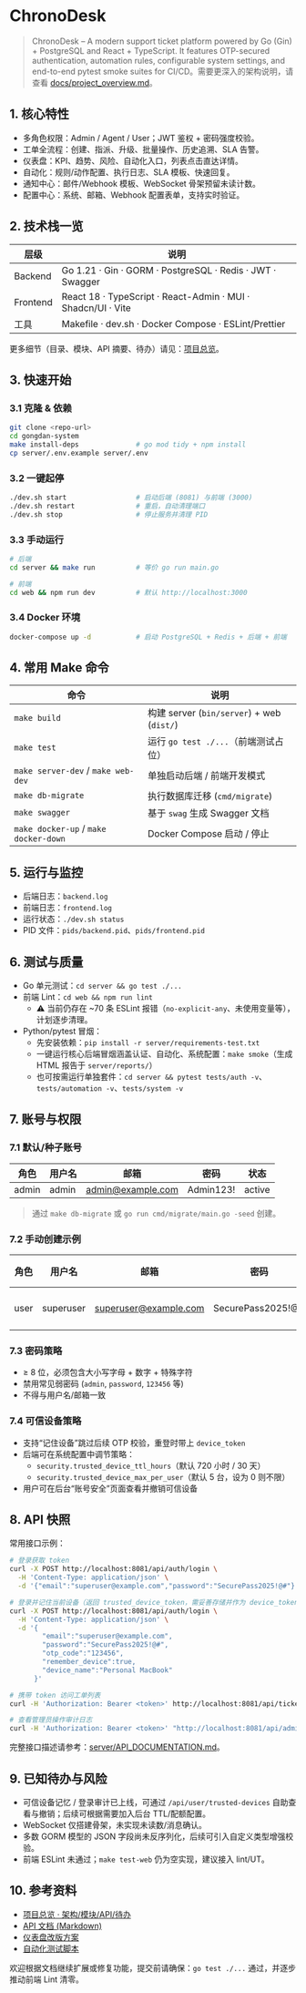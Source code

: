 # ChronoDesk

> ChronoDesk – A modern support ticket platform powered by Go (Gin) + PostgreSQL and React + TypeScript. It features OTP-secured authentication, automation rules, configurable system settings, and end-to-end pytest smoke suites for CI/CD。需要更深入的架构说明，请查看 [docs/project_overview.md](docs/project_overview.md)。

## 1. 核心特性
- 多角色权限：Admin / Agent / User；JWT 鉴权 + 密码强度校验。
- 工单全流程：创建、指派、升级、批量操作、历史追溯、SLA 告警。
- 仪表盘：KPI、趋势、风险、自动化入口，列表点击直达详情。
- 自动化：规则/动作配置、执行日志、SLA 模板、快速回复。
- 通知中心：邮件/Webhook 模板、WebSocket 骨架预留未读计数。
- 配置中心：系统、邮箱、Webhook 配置表单，支持实时验证。

## 2. 技术栈一览
| 层级 | 说明 |
| --- | --- |
| Backend | Go 1.21 · Gin · GORM · PostgreSQL · Redis · JWT · Swagger |
| Frontend | React 18 · TypeScript · React-Admin · MUI · Shadcn/UI · Vite |
| 工具 | Makefile · dev.sh · Docker Compose · ESLint/Prettier |

更多细节（目录、模块、API 摘要、待办）请见：[项目总览](docs/project_overview.md)。

## 3. 快速开始
### 3.1 克隆 & 依赖
```bash
git clone <repo-url>
cd gongdan-system
make install-deps              # go mod tidy + npm install
cp server/.env.example server/.env
```

### 3.2 一键起停
```bash
./dev.sh start                 # 启动后端 (8081) 与前端 (3000)
./dev.sh restart               # 重启，自动清理端口
./dev.sh stop                  # 停止服务并清理 PID
```

### 3.3 手动运行
```bash
# 后端
cd server && make run          # 等价 go run main.go

# 前端
cd web && npm run dev          # 默认 http://localhost:3000
```

### 3.4 Docker 环境
```bash
docker-compose up -d           # 启动 PostgreSQL + Redis + 后端 + 前端
```

## 4. 常用 Make 命令
| 命令 | 说明 |
| --- | --- |
| `make build` | 构建 server (`bin/server`) + web (`dist/`) |
| `make test` | 运行 `go test ./...`（前端测试占位） |
| `make server-dev` / `make web-dev` | 单独启动后端 / 前端开发模式 |
| `make db-migrate` | 执行数据库迁移 (`cmd/migrate`) |
| `make swagger` | 基于 `swag` 生成 Swagger 文档 |
| `make docker-up` / `make docker-down` | Docker Compose 启动 / 停止 |

## 5. 运行与监控
- 后端日志：`backend.log`
- 前端日志：`frontend.log`
- 运行状态：`./dev.sh status`
- PID 文件：`pids/backend.pid`、`pids/frontend.pid`

## 6. 测试与质量
- Go 单元测试：`cd server && go test ./...`
- 前端 Lint：`cd web && npm run lint`
  - ⚠️ 当前仍存在 ~70 条 ESLint 报错（`no-explicit-any`、未使用变量等），计划逐步清理。
- Python/pytest 冒烟：
  - 先安装依赖：`pip install -r server/requirements-test.txt`
  - 一键运行核心后端冒烟涵盖认证、自动化、系统配置：`make smoke`（生成 HTML 报告于 `server/reports/`）
  - 也可按需运行单独套件：`cd server && pytest tests/auth -v`、`tests/automation -v`、`tests/system -v`

## 7. 账号与权限
### 7.1 默认/种子账号
| 角色 | 用户名 | 邮箱 | 密码 | 状态 |
| --- | --- | --- | --- | --- |
| admin | admin | admin@example.com | Admin123! | active |

> 通过 `make db-migrate` 或 `go run cmd/migrate/main.go -seed` 创建。

### 7.2 手动创建示例
| 角色 | 用户名 | 邮箱 | 密码 | 说明 |
| --- | --- | --- | --- | --- |
| user | superuser | superuser@example.com | SecurePass2025!@# | API 测试 |

### 7.3 密码策略
- ≥ 8 位，必须包含大小写字母 + 数字 + 特殊字符
- 禁用常见弱密码 (`admin`, `password`, `123456` 等)
- 不得与用户名/邮箱一致

### 7.4 可信设备策略
- 支持“记住设备”跳过后续 OTP 校验，重登时带上 `device_token`
- 后端可在系统配置中调节策略：
  - `security.trusted_device_ttl_hours`（默认 720 小时 / 30 天）
  - `security.trusted_device_max_per_user`（默认 5 台，设为 0 则不限）
- 用户可在后台“账号安全”页面查看并撤销可信设备

## 8. API 快照
常用接口示例：
```bash
# 登录获取 token
curl -X POST http://localhost:8081/api/auth/login \
  -H 'Content-Type: application/json' \
  -d '{"email":"superuser@example.com","password":"SecurePass2025!@#"}'

# 登录并记住当前设备（返回 trusted_device_token，需妥善存储并作为 device_token 参与后续登录）
curl -X POST http://localhost:8081/api/auth/login \
  -H 'Content-Type: application/json' \
  -d '{
        "email":"superuser@example.com",
        "password":"SecurePass2025!@#",
        "otp_code":"123456",
        "remember_device":true,
        "device_name":"Personal MacBook"
      }'

# 携带 token 访问工单列表
curl -H 'Authorization: Bearer <token>' http://localhost:8081/api/tickets

# 查看管理员操作审计日志
curl -H 'Authorization: Bearer <token>' "http://localhost:8081/api/admin/audit-logs?page=1&limit=20"
```

完整接口描述请参考：[server/API_DOCUMENTATION.md](server/API_DOCUMENTATION.md)。

## 9. 已知待办与风险
- 可信设备记忆 / 登录审计已上线，可通过 `/api/user/trusted-devices` 自助查看与撤销；后续可根据需要加入后台 TTL/配额配置。
- WebSocket 仅搭建骨架，未实现未读数/消息确认。
- 多数 GORM 模型的 JSON 字段尚未反序列化，后续可引入自定义类型增强校验。
- 前端 ESLint 未通过；`make test-web` 仍为空实现，建议接入 lint/UT。

## 10. 参考资料
- [项目总览 · 架构/模块/API/待办](docs/project_overview.md)
- [API 文档 (Markdown)](server/API_DOCUMENTATION.md)
- [仪表盘改版方案](docs/dashboard_redesign.md)
- [自动化测试脚本](server/tests/)

欢迎根据文档继续扩展或修复功能，提交前请确保：`go test ./...` 通过，并逐步推动前端 Lint 清零。
